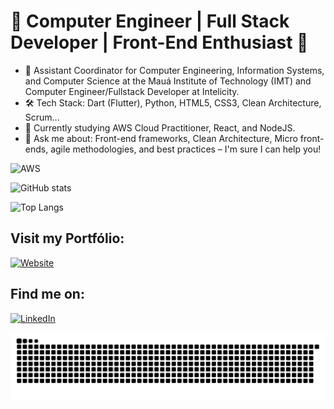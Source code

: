 # 🚀 Computer Engineer | Full Stack Developer | Front-End Enthusiast 🎨

- 💼 Assistant Coordinator for Computer Engineering, Information Systems, and Computer Science at the Mauá Institute of Technology (IMT) and Computer Engineer/Fullstack Developer at Intelicity.
- 🛠️ Tech Stack: Dart (Flutter), Python, HTML5, CSS3, Clean Architecture, Scrum...
- 🌱 Currently studying AWS Cloud Practitioner, React, and NodeJS.
- 💬 Ask me about: Front-end frameworks, Clean Architecture, Micro front-ends, agile methodologies, and best practices – I'm sure I can help you!

![AWS](https://img.shields.io/badge/Amazon_AWS-FF9900?style=for-the-badge&logo=amazonaws&logoColor=white)

![GitHub stats](https://github-readme-stats.vercel.app/api?username=GabrielGodoy01&show_icons=true&theme=dracula)

![Top Langs](https://github-readme-stats.vercel.app/api/top-langs/?username=GabrielGodoy01&layout=compact&langs_count=32&theme=dracula)

## Visit my **Portfólio**:
[![Website](https://img.shields.io/badge/website-000000?style=for-the-badge&logo=About.me&logoColor=white)](https://gabrielgodoy01.github.io/)

## Find me on:
[![LinkedIn](https://img.shields.io/badge/linkedin-%230077B5.svg?style=for-the-badge&logo=linkedin&logoColor=white)](https://www.linkedin.com/in/gabrielgbraz/)

![Snake animation](https://github.com/GabrielGodoy01/GabrielGodoy01/blob/output/github-contribution-grid-snake.svg)

<!--
**GabrielGodoy01/GabrielGodoy01** is a ✨ _special_ ✨ repository because its `README.md` (this file) appears on your GitHub profile.

Here are some ideas to get you started:

- 🔭 I’m currently working on ...
- 🌱 I’m currently learning ...
- 👯 I’m looking to collaborate on ...
- 🤔 I’m looking for help with ...
- 💬 Ask me about ...
- 📫 How to reach me: ...
- 😄 Pronouns: ...
- ⚡ Fun fact: ...
-->
